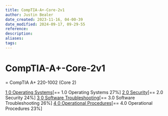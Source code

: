 ```yaml
---
title: CompTIA-A+-Core-2v1
author: Justin Bealer
date_created: 2023-11-16, 04-00-39
date_modified: 2024-09-17, 09-29-55
reference: 
description: 
aliases: 
tags: 
---
```

# CompTIA-A+-Core-2v1
= CompTIA A+ 220-1002 (Core 2)

[1 0 Operating Systems](1.0-Operating-Systems.md)[== 1.0 Operating Systems 27%]
[2 0 Security](2.0-Security.md)[== 2.0 Security 24%]
[3 0 Software Troubleshooting](3.0-Software-Troubleshooting.md)[== 3.0 Software Troubleshooting 26%]
[4 0 Operational Procedures](4.0-Operational-Procedures.md)[== 4.0 Operational Procedures 23%]
